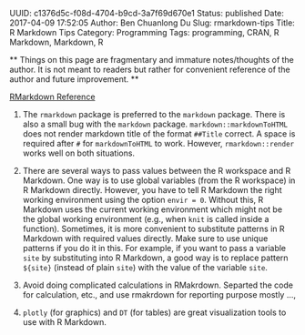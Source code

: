 UUID: c1376d5c-f08d-4704-b9cd-3a7f69d670e1
Status: published
Date: 2017-04-09 17:52:05
Author: Ben Chuanlong Du
Slug: rmarkdown-tips
Title: R Markdown Tips
Category: Programming
Tags: programming, CRAN, R Markdown, Markdown, R

**
Things on this page are
fragmentary and immature notes/thoughts of the author.
It is not meant to readers
but rather for convenient reference of the author and future improvement.
**

[RMarkdown Reference](https://www.rstudio.com/wp-content/uploads/2015/03/rmarkdown-reference.pdf)

1. The `rmarkdown` package is preferred to the `markdown` package.
There is also a small bug with the `markdown` package. 
`markdown::markdownToHTML` does not render markdown title of the format `##Title` correct.
A space is required after `#` for `markdownToHTML` to work.
However, 
`rmarkdown::render` works well on both situations. 

2. There are several ways to pass values between the R workspace and R Markdown.
One way is to use global variables (from the R workspace) in R Markdown directly.
However, 
you have to tell R Markdown the right working environment using the option `envir = 0`.
Without this, 
R Markdown uses the current working environment 
which might not be the global working environment
(e.g., when `knit` is called inside a function). 
Sometimes, 
it is more convenient to substitute patterns in R Markdown with required values directly.
Make sure to use unique patterns if you do it in this.
For example, 
if you want to pass a variable `site` by substituting into R Markdown,
a good way is to replace pattern `${site}` (instead of plain `site`) with the value of the variable `site`.

3. Avoid doing complicated calculations in RMakrdown. 
Separted the code for calculation, etc., and use rmakrdown for reporting purpose mostly ...,

4. `plotly` (for graphics) and `DT` (for tables) are great visualization tools to use with R Markdown.


